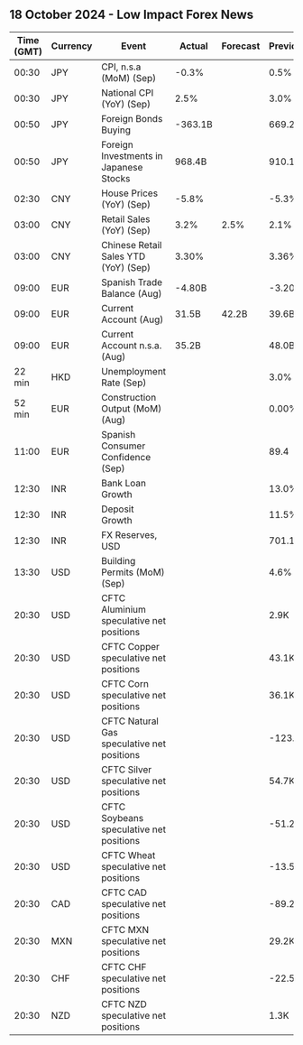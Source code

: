 ## 18 October 2024 - Low Impact Forex News

| Time (GMT) | Currency | Event | Actual | Forecast | Previous |
|------|----------|-------|--------|----------|----------|
| 00:30 | JPY | CPI, n.s.a (MoM) (Sep) | -0.3% |  | 0.5% |
| 00:30 | JPY | National CPI (YoY) (Sep) | 2.5% |  | 3.0% |
| 00:50 | JPY | Foreign Bonds Buying | -363.1B |  | 669.2B |
| 00:50 | JPY | Foreign Investments in Japanese Stocks | 968.4B |  | 910.1B |
| 02:30 | CNY | House Prices (YoY) (Sep) | -5.8% |  | -5.3% |
| 03:00 | CNY | Retail Sales (YoY) (Sep) | 3.2% | 2.5% | 2.1% |
| 03:00 | CNY | Chinese Retail Sales YTD (YoY) (Sep) | 3.30% |  | 3.36% |
| 09:00 | EUR | Spanish Trade Balance (Aug) | -4.80B |  | -3.20B |
| 09:00 | EUR | Current Account (Aug) | 31.5B | 42.2B | 39.6B |
| 09:00 | EUR | Current Account n.s.a. (Aug) | 35.2B |  | 48.0B |
| 22 min | HKD | Unemployment Rate (Sep) |  |  | 3.0% |
| 52 min | EUR | Construction Output (MoM) (Aug) |  |  | 0.00% |
| 11:00 | EUR | Spanish Consumer Confidence (Sep) |  |  | 89.4 |
| 12:30 | INR | Bank Loan Growth |  |  | 13.0% |
| 12:30 | INR | Deposit Growth |  |  | 11.5% |
| 12:30 | INR | FX Reserves, USD |  |  | 701.18B |
| 13:30 | USD | Building Permits (MoM) (Sep) |  |  | 4.6% |
| 20:30 | USD | CFTC Aluminium speculative net positions |  |  | 2.9K |
| 20:30 | USD | CFTC Copper speculative net positions |  |  | 43.1K |
| 20:30 | USD | CFTC Corn speculative net positions |  |  | 36.1K |
| 20:30 | USD | CFTC Natural Gas speculative net positions |  |  | -123.6K |
| 20:30 | USD | CFTC Silver speculative net positions |  |  | 54.7K |
| 20:30 | USD | CFTC Soybeans speculative net positions |  |  | -51.2K |
| 20:30 | USD | CFTC Wheat speculative net positions |  |  | -13.5K |
| 20:30 | CAD | CFTC CAD speculative net positions |  |  | -89.2K |
| 20:30 | MXN | CFTC MXN speculative net positions |  |  | 29.2K |
| 20:30 | CHF | CFTC CHF speculative net positions |  |  | -22.5K |
| 20:30 | NZD | CFTC NZD speculative net positions |  |  | 1.3K |
